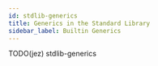 ```yaml
---
id: stdlib-generics
title: Generics in the Standard Library
sidebar_label: Builtin Generics
---
```


TODO(jez) stdlib-generics
